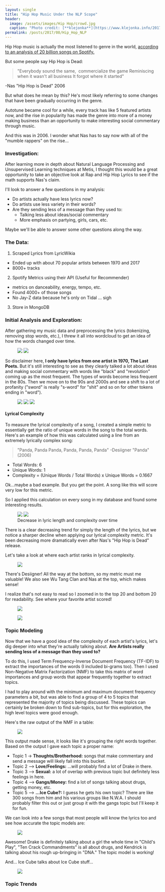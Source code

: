 ```yaml
---
layout: single
title: "Hip Hop Music Under the NLP Scope"
header:
  image: /assets/images/Hip Hop/crowd.jpg
  caption: "Photo credit: [**klejonka**](https://www.klejonka.info/2017kimage-kendrick-lamar-tde-wallpaper.awp)"
permalink: /posts/2017/08/Hip_Hop_NLP
---
```


Hip Hop music is actually the most listened to genre in the world, [according to an analysis of 20 billion songs on Spotify.](http://www.independent.co.uk/arts-entertainment/music/news/hip-hop-is-the-most-listened-to-genre-in-the-world-according-to-spotify-analysis-of-20-billion-10388091.html)

But some people say Hip Hop is Dead:

> "Everybody sound the same, 
commercialize the game
Reminiscing when it wasn't all business
It forgot where it started"

-Nas "Hip Hop is Dead" 2006

But what does he mean by this? He's most likely referring to some changes that have been gradually occurring in the genre.

Autotune became cool for a while, every track has like 5 featured artists now, and the rise in popularity has made the genre into more of a money making business than an opportunity to make interesting social commentary through music.  

And this was in 2006. I wonder what Nas has to say now with all of the "mumble rappers" on the rise...

### Investigation:

After learning more in depth about Natural Language Processing and Unsupervised Learning techniques at Metis, I thought this would be a great opportunity to take an objective look at Rap and Hip Hop Lyrics to see if the math supports Nas's claim.

I'll look to answer a few questions in my analysis:

- Do artists actually have less lyrics now?
- Do artists use less variety in their words?
- Are they sending less of a message than they used to:
  - Talking less about ideas/social commentary
  - More emphasis on partying, girls, cars, etc.

Maybe we'll be able to answer some other questions along the way.

### The Data:

1. Scraped Lyrics from LyricWikia
  - Ended up with about 70 popular artists between 1970 and 2017
  - 8000+ tracks
2. Spotify Metrics using their API (Useful for Recommender)
  - metrics on danceability, energy, tempo, etc.
  - Found 4000+ of those songs
  - No Jay-Z data because he's only on Tidal ... sigh
3. Store in MongoDB

### Initial Analysis and Exploration:

After gathering my music data and preprocessing the lyrics (tokenizing, removing stop words, etc.), I threw it all into wordcloud to get an idea of how the words changed over time.

<figure class="half">
  <a href="/assets/images/Hip Hop/lastpoets.png">
  <img src="/assets/images/Hip Hop/lastpoets.png"></a>
  <a href="/assets/images/Hip Hop/cloud80.png">
  <img src="/assets/images/Hip Hop/cloud80.png"></a>
</figure>

So disclaimer here, **I only have lyrics from one artist in 1970, The Last Poets.** But it's still interesting to see as they clearly talked a lot about ideas and making social commentary with words like "black" and "revolution" coming up as the most frequent. The types of words become less frequent in the 80s. Then we move on to the 90s and 2000s and see a shift to a lot of profanity ("sword" is really "s-word" for "shit" and so on for other tokens ending in "word").

<figure class="third">
  <a href="/assets/images/Hip Hop/cloud1990.png">
  <img src="/assets/images/Hip Hop/cloud1990.png"></a>
  <a href="/assets/images/Hip Hop/cloud2000.png">
  <img src="/assets/images/Hip Hop/cloud2000.png"></a>
  <a href="/assets/images/Hip Hop/cloud10.png">
  <img src="/assets/images/Hip Hop/cloud10.png"></a>
</figure>

#### Lyrical Complexity

To measure the lyrical complexity of a song, I created a simple metric to essentially get the ratio of unique words in the song to the total words. Here's an example of how this was calculated using a line from an extremely lyrically complex song:

> "Panda, Panda
  Panda, Panda, Panda, Panda"
  -Desiigner "Panda" (2006)

- Total Words: 6
- Unique Words: 1
- Complexity = (Unique Words / Total Words) x Unique Words
             = 0.1667

Ok...maybe a bad example. But you get the point. A song like this will score very low for this metric.

So I applied this calculation on every song in my database and found some interesting results.

<figure class="half">
  <a href="/assets/images/Hip Hop/songlength.png">
  <img src="/assets/images/Hip Hop/songlength.png"></a>
  <a href="/assets/images/Hip Hop/complex_time.png">
  <img src="/assets/images/Hip Hop/complex_time.png"></a>
  <figcaption>Decrease in lyric length and complexity over time</figcaption>
</figure>

There is a clear decreasing trend for simply the length of the lyrics, but we notice a sharper decline when applying our lyrical complexity metric. It's been decreasing more dramatically even after Nas's "Hip Hop is Dead" release.

Let's take a look at where each artist ranks in lyrical complexity.

<figure>
  <a href="/assets/images/Hip Hop/artists_by_complexity.png">
  <img src="/assets/images/Hip Hop/artists_by_complexity.png"></a>
</figure>

There's Desiigner! All the way at the bottom, so my metric must me valuable! We also see Wu Tang Clan and Nas at the top, which makes sense!

I realize that's not easy to read so I zoomed in to the top 20 and bottom 20 for readability. See where your favorite artist scored!

<figure>
  <a href="/assets/images/Hip Hop/top20.png">
  <img src="/assets/images/Hip Hop/top20.png"></a>
</figure>

<figure>
  <a href="/assets/images/Hip Hop/bottom20.png">
  <img src="/assets/images/Hip Hop/bottom20.png"></a>
</figure>

### Topic Modeling

Now that we have a good idea of the complexity of each artist's lyrics, let's dig deeper into what they're actually talking about. **Are Artists really sending less of a message than they used to?**

To do this, I used Term Frequency-Inverse Document Frequency (TF-IDF) to extract the importances of the words (I included bi-grams too). Then I used Non-Negative Matrix Factorization (NMF) to take this matrix of word importances and group words that appear frequently together to extract topics.

I had to play around with the minimum and maximum document frequency parameters a bit, but was able to find a group of 4 to 5 topics that represented the majority of topics being discussed. These topics can certainly be broken down to find sub-topics, but for this exploration, the high level topics were good enough.

Here's the raw output of the NMF in a table:

<figure>
  <a href="/assets/images/Hip Hop/topics.png">
  <img src="/assets/images/Hip Hop/topics.png"></a>
</figure>

This output made sense, it looks like it's grouping the right words together. Based on the output I gave each topic a proper name:

- Topic 1 -> **Thoughts/Brotherhood:** songs that make commentary and send a message will likely fall into this bucket.
- Topic 2 --> **Love/Feelings:** ...will probably find a lot of Drake in there.
- Topic 3 --> **Sexual:** a lot of overlap with previous topic but definitely less feelings in here.
- Topic 4 --> **Gangs/Money:** find a lot of songs talking about drugs, getting money, etc.
- Topic 5 --> **...Ice Cube?:** I guess he gets his own topic? There are like 300 songs from him and his various groups like N.W.A. I should probably filter this out or just group it with the gangs topic but I'll keep it for fun.

We can look into a few songs that most people will know the lyrics too and see how accurate the topic models are:

<figure>
  <a href="/assets/images/Hip Hop/topic_examples.png">
  <img src="/assets/images/Hip Hop/topic_examples.png"></a>
</figure>

Awesome! Drake is definitely talking about a girl the whole time in "Child's Play", "Ten Crack Commandments" is all about drugs, and Kendrick is talking about his rough up-bringing in "DNA." The topic model is working!

And... Ice Cube talks about Ice Cube stuff...

<figure>
  <a href="/assets/images/Hip Hop/ice_cube.png">
  <img src="/assets/images/Hip Hop/ice_cube.png"></a>
</figure>

### Topic Trends
